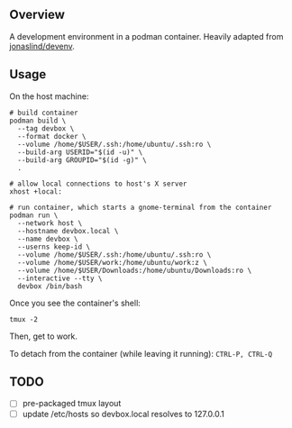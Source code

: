 ## Overview

A development environment in a podman container. Heavily adapted from
[jonaslind/devenv](https://github.com/jonaslind/devenv).

## Usage

On the host machine:

    # build container
    podman build \
      --tag devbox \
      --format docker \
      --volume /home/$USER/.ssh:/home/ubuntu/.ssh:ro \
      --build-arg USERID="$(id -u)" \
      --build-arg GROUPID="$(id -g)" \
      .

    # allow local connections to host's X server
    xhost +local:

    # run container, which starts a gnome-terminal from the container
    podman run \
      --network host \
      --hostname devbox.local \
      --name devbox \
      --userns keep-id \
      --volume /home/$USER/.ssh:/home/ubuntu/.ssh:ro \
      --volume /home/$USER/work:/home/ubuntu/work:z \
      --volume /home/$USER/Downloads:/home/ubuntu/Downloads:ro \
      --interactive --tty \
      devbox /bin/bash

Once you see the container's shell:

    tmux -2

Then, get to work.

To detach from the container (while leaving it running): `CTRL-P, CTRL-Q`

## TODO

- [ ] pre-packaged tmux layout
- [ ] update /etc/hosts so devbox.local resolves to 127.0.0.1
